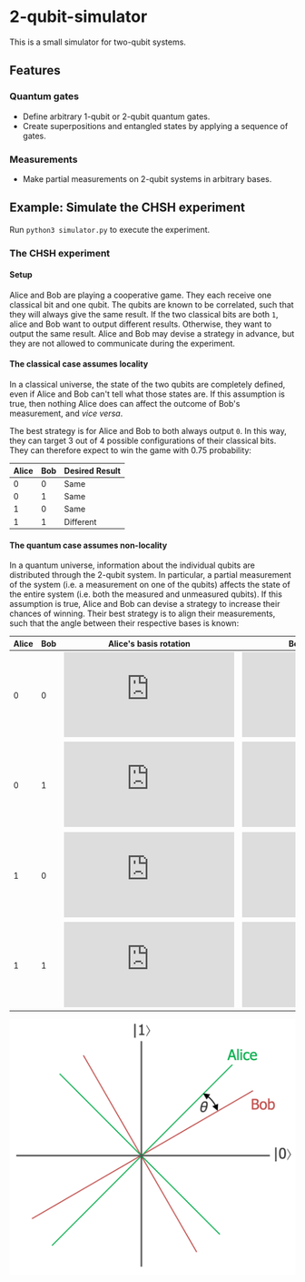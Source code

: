 # 2-qubit-simulator
This is a small simulator for two-qubit systems.

## Features
### Quantum gates
* Define arbitrary 1-qubit or 2-qubit quantum gates.
* Create superpositions and entangled states by applying a sequence of gates.

### Measurements
* Make partial measurements on 2-qubit systems in arbitrary bases.

## Example: Simulate the CHSH experiment
Run `python3 simulator.py` to execute the experiment.
### The CHSH experiment
#### Setup
Alice and Bob are playing a cooperative game. They each receive one classical
bit and one qubit. The qubits are known to be correlated, such that they will
always give the same result. If the two classical bits are both `1`, alice
and Bob want to output different results. Otherwise, they want to output
the same result. Alice and Bob may devise a strategy in advance, but they are
not allowed to communicate during the experiment.

#### The classical case assumes locality
In a classical universe, the state of the two qubits are completely defined,
even if Alice and Bob can't tell what those states are. If this assumption is
true, then nothing Alice does can affect the outcome of Bob's measurement, and
_vice versa_.

The best strategy is for Alice and Bob to both always output `0`. In this way,
they can target 3 out of 4 possible configurations of their classical bits.
They can therefore expect to win the game with 0.75 probability:

| Alice | Bob | Desired Result |
|-------|-----|----------------|
| 0     | 0   | Same           |
| 0     | 1   | Same           |
| 1     | 0   | Same           |
| 1     | 1   | Different      |

#### The quantum case assumes non-locality
In a quantum universe, information about the individual qubits are distributed
through the 2-qubit system. In particular, a partial measurement of the system 
(i.e. a measurement on one of the qubits) affects the state of the entire
system (i.e. both the measured and unmeasured qubits). If this assumption is
true, Alice and Bob can devise a strategy to increase their chances of winning.
Their best strategy is to align their measurements, such that the angle between
their respective bases is known:

| Alice | Bob | Alice's basis rotation | Bob's basis rotation | Angle between bases | Probability of Same Result          |
|-------|-----|------------------------|----------------------|---------------------|-------------------------------------|
| 0     | 0   | ![alt text](https://latex.codecogs.com/gif.latex?0.0)                    | ![](https://latex.codecogs.com/gif.latex?%5Cpi/8)                | ![alt text](https://latex.codecogs.com/gif.latex?-%5Cpi/8)              | ![alt text](https://latex.codecogs.com/gif.latex?cos%5E2%28-%5Cpi/8%29%5Capprox%200.85) |
| 0     | 1   | ![alt text](https://latex.codecogs.com/gif.latex?0.0)                    | ![alt text](https://latex.codecogs.com/gif.latex?-%5Cpi/8)               | ![alt text](https://latex.codecogs.com/gif.latex?%5Cpi/8)               | ![alt text](https://latex.codecogs.com/gif.latex?cos%5E2%28%5Cpi/8%29%5Capprox%200.85)  |
| 1     | 0   | ![alt text](https://latex.codecogs.com/gif.latex?%5Cpi/4)                  | ![alt text](https://latex.codecogs.com/gif.latex?%5Cpi/8)                | ![alt text](https://latex.codecogs.com/gif.latex?-%5Cpi/8)              | ![alt text](https://latex.codecogs.com/gif.latex?cos%5E2%28-%5Cpi/8%29%5Capprox%200.85) |
| 1     | 1   | ![alt text](https://latex.codecogs.com/gif.latex?%5Cpi/4)                  | ![alt text](https://latex.codecogs.com/gif.latex?-%5Cpi/8)               | ![alt text](https://latex.codecogs.com/gif.latex?3%5Cpi/8)              | ![alt text](https://latex.codecogs.com/gif.latex?cos%5E2%283%5Cpi/8%29%5Capprox%200.15) |

![](./Measurements.png)
